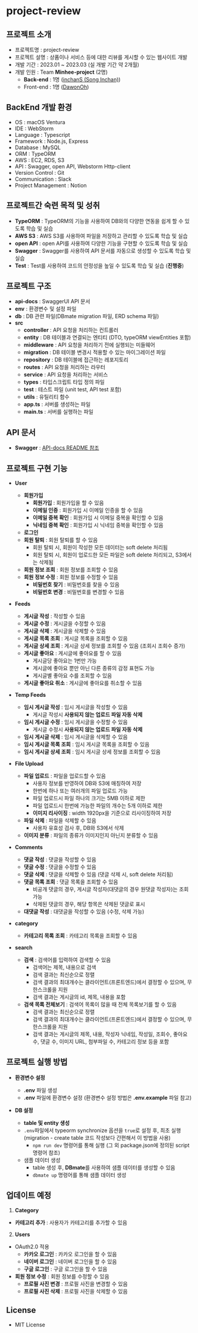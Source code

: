 # project-review
## 프로젝트 소개
- 프로젝트명 : project-review
- 프로젝트 설명 : 상품이나 서비스 등에 대한 리뷰를 게시할 수 있는 웹사이트 개발
- 개발 기간 : 2023.01 ~ 2023.03 (실 개발 기간 약 2개월)
- 개발 인원 : Team **Minhee-project** (2명)
  - **Back-end** : 1명 ([inchanS (Song Inchan)](https://github.com/inchanS))
  - Front-end : 1명 ([DawonOh](https://github.com/DawonOh))

## BackEnd 개발 환경
- OS : macOS Ventura
- IDE : WebStorm
- Language : Typescript
- Framework : Node.js, Express
- Database : MySQL
- ORM : TypeORM
- AWS : EC2, RDS, S3
- API : Swagger, open API, Webstorm Http-client
- Version Control : Git
- Communication : Slack
- Project Management : Notion

## **프로젝트간 숙련 목적** 및 성취
- **TypeORM** : TypeORM의 기능을 사용하여 DB와의 다양한 연동을 쉽게 할 수 있도록 학습 및 실습
- **AWS S3** : AWS S3를 사용하여 파일을 저장하고 관리할 수 있도록 학습 및 실습
- **open API** : open API를 사용하여 다양한 기능을 구현할 수 있도록 학습 및 실습
- **Swagger** : Swagger를 사용하여 API 문서를 자동으로 생성할 수 있도록 학습 및 실습
- **Test** : Test를 사용하여 코드의 안정성을 높일 수 있도록 학습 및 실습 (**진행중**)

## 프로젝트 구조
- **api-docs** : SwaggerUI API 문서
- **env** : 환경변수 및 설정 파일
- **db** : DB 관련 파일(DBmate migration 파일, ERD schema 파일)
- **src**
  - **controller** : API 요청을 처리하는 컨트롤러
  - **entity** : DB 테이블과 연결되는 엔티티 (DTO, typeORM viewEntities 포함)
  - **middleware** : API 요청을 처리하기 전에 실행되는 미들웨어
  - **migration** : DB 테이블 변경시 적용할 수 있는 마이그레이션 파일
  - **repository** : DB 테이블에 접근하는 레포지토리
  - **routes** : API 요청을 처리하는 라우터
  - **service** : API 요청을 처리하는 서비스
  - **types** : 타입스크립트 타입 정의 파일
  - **test** : 테스트 파일 (unit test, API test 포함)
  - **utils** : 유틸리티 함수
  - **app.ts** : 서버를 생성하는 파일
  - **main.ts** : 서버를 실행하는 파일

## API 문서
- **Swagger** : [API-docs README 참조](https://github.com/inchanS/project-review-API-docs/blob/main/README.md)

## 프로젝트 구현 기능
- **User**
  - **회원가입**
    - **회원가입** : 회원가입을 할 수 있음
    - **이메일 인증** : 회원가입 시 이메일 인증을 할 수 있음
    - **이메일 중복 확인** : 회원가입 시 이메일 중복을 확인할 수 있음
    - **닉네임 중복 확인** : 회원가입 시 닉네임 중복을 확인할 수 있음
  - **로그인**
  - **회원 탈퇴** : 회원 탈퇴를 할 수 있음
    - 회원 탈퇴 시, 회원이 작성한 모든 데이터는 soft delete 처리됨
    - 회원 탈퇴 시, 회원이 업로드한 모든 파일은 soft delete 처리되고, S3에서는 삭제됨
  - **회원 정보 조회** : 회원 정보를 조회할 수 있음
  - **회원 정보 수정** : 회원 정보를 수정할 수 있음
    - **비밀번호 찾기** : 비밀번호를 찾을 수 있음
    - **비밀번호 변경** : 비밀번호를 변경할 수 있음


- **Feeds**
  - **게시글 작성** :  작성할 수 있음
  - **게시글 수정** : 게시글을 수정할 수 있음
  - **게시글 삭제** : 게시글을 삭제할 수 있음
  - **게시글 목록 조회** : 게시글 목록을 조회할 수 있음
  - **게시글 상세 조회** : 게시글 상세 정보를 조회할 수 있음 (조회시 조회수 증가)
  - **게시글 좋아요** : 게시글에 좋아요를 할 수 있음
    - 게시글당 좋아요는 1번만 가능
    - 게시글에 좋아요 뿐만 아닌 다른 종류의 감정 표현도 가능
    - 게시글별 좋아요 수를 조회할 수 있음
  - **게시글 좋아요 취소** : 게시글에 좋아요를 취소할 수 있음

  
- **Temp Feeds**
  - **임시 게시글 작성** : 임시 게시글을 작성할 수 있음
    - 게시글 작성시 **사용되지 않는 업로드 파일 자동 삭제**
  - **임시 게시글 수정** : 임시 게시글을 수정할 수 있음
    - 게시글 수정시 **사용되지 않는 업로드 파일 자동 삭제**
  - **임시 게시글 삭제** : 임시 게시글을 삭제할 수 있음
  - **임시 게시글 목록 조회** : 임시 게시글 목록을 조회할 수 있음
  - **임시 게시글 상세 조회** : 임시 게시글 상세 정보를 조회할 수 있음


- **File Upload**
  - **파일 업로드** : 파일을 업로드할 수 있음 
    - 사용자 정보를 반영하여 DB와 S3에 매칭하여 저장
    - 한번에 하나 또는 여러개의 파일 업로드 가능
    - 파일 업로드시 파일 하나의 크기는 5MB 이하로 제한
    - 파일 업로드시 한번에 가능한 파일의 개수는 5개 이하로 제한
    - **이미지 리사이징** : width 1920px을 기준으로 리사이징하여 저장
  - **파일 삭제** : 파일을 삭제할 수 있음 
    - 사용자 유효성 검사 후, DB와 S3에서 삭제
  - **이미지 분류** : 파일의 종류가 이미지인지 아닌지 분류할 수 있음


- **Comments**
  - **댓글 작성** : 댓글을 작성할 수 있음
  - **댓글 수정** : 댓글을 수정할 수 있음
  - **댓글 삭제** : 댓글을 삭제할 수 있음 (댓글 삭제 시, soft delete 처리됨)
  - **댓글 목록 조회** : 댓글 목록을 조회할 수 있음
    - 비공개 댓글의 경우, 게시글 작성자(대댓글의 경우 원댓글 작성자)는 조회 가능
    - 삭제된 댓글의 경우, 해당 항목은 삭제된 댓글로 표시
  - **대댓글 작성** : 대댓글을 작성할 수 있음 (수정, 삭제 가능)


- **category**
  - **카테고리 목록 조회** : 카테고리 목록을 조회할 수 있음


- **search**
  - **검색** : 검색어를 입력하여 검색할 수 있음
    - 검색어는 제목, 내용으로 검색
    - 검색 결과는 최신순으로 정렬
    - 검색 결과의 최대개수는 클라이언트(프론트엔드)에서 결정할 수 있으며, 무한스크롤을 지원
    - 검색 결과는 게시글의 id, 제목, 내용을 포함
  - **검색 목록 전체보기** : 검색어 목록이 많을 때 전체 목록보기를 할 수 있음
    - 검색 결과는 최신순으로 정렬
    - 검색 결과의 최대개수는 클라이언트(프론트엔드)에서 결정할 수 있으며, 무한스크롤을 지원
    - 검색 결과는 게시글의 제목, 내용, 작성자 닉네임, 작성일, 조회수, 좋아요 수, 댓글 수, 이미지 URL, 첨부파일 수, 카테고리 정보 등을 포함

## 프로젝트 실행 방법
- **환경변수 설정**
  - **.env** 파일 생성
  - **.env** 파일에 환경변수 설정 (환경변수 설정 방법은 **.env.example** 파일 참고)


- **DB 설정**
  - **table 및 entity 생성**
  - `.env`파일에서 typeorm synchronize 옵션을 `true`로 설정 후, 최초 실행 (migration - create table 코드 작성보다 간편해서 이 방법을 사용)
    - `npm run dev` 명령어를 통해 실행 (그 외 package.json에 정의된 script 명령어 참조)
  - 샘플 데이터 생성
    - table 생성 후, **DBmate**를 사용하여 샘플 데이터를 생성할 수 있음
    - `dbmate up` 명령어를 통해 샘플 데이터 생성


## 업데이트 예정
1. **Category**
  - **카테고리 추가** : 사용자가 카테고리를 추가할 수 있음


2. **Users**
  - OAuth2.0 적용
    - **카카오 로그인** : 카카오 로그인을 할 수 있음
    - **네이버 로그인** : 네이버 로그인을 할 수 있음
    - **구글 로그인** : 구글 로그인을 할 수 있음
  - **회원 정보 수정** : 회원 정보를 수정할 수 있음
    - **프로필 사진 변경** : 프로필 사진을 변경할 수 있음
    - **프로필 사진 삭제** : 프로필 사진을 삭제할 수 있음



## License
- MIT License